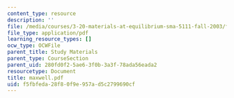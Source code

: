 ```yaml
---
content_type: resource
description: ''
file: /media/courses/3-20-materials-at-equilibrium-sma-5111-fall-2003/f5fbfeda28f80f9e957ad5c2799690cf_maxwell.pdf
file_type: application/pdf
learning_resource_types: []
ocw_type: OCWFile
parent_title: Study Materials
parent_type: CourseSection
parent_uid: 280fd0f2-5ae6-3f0b-3a3f-78ada56eada2
resourcetype: Document
title: maxwell.pdf
uid: f5fbfeda-28f8-0f9e-957a-d5c2799690cf
---
```

